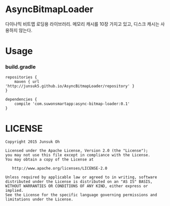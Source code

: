 # AsyncBitmapLoader
다이나믹 비트맵 로딩용 라이브러리.
메모리 캐시를 10장 가지고 있고, 디스크 캐시는 사용하지 않는다.


Usage
===============

### build.gradle

```
repositories {
    maven { url 'http://junsuk5.github.io/AsyncBitmapLoader/repository' }
}

dependencies {
    compile 'com.suwonsmartapp:async-bitmap-loader:0.1'
}
```

LICENSE
===============

```
Copyright 2015 Junsuk Oh

Licensed under the Apache License, Version 2.0 (the "License");
you may not use this file except in compliance with the License.
You may obtain a copy of the License at

   http://www.apache.org/licenses/LICENSE-2.0

Unless required by applicable law or agreed to in writing, software
distributed under the License is distributed on an "AS IS" BASIS,
WITHOUT WARRANTIES OR CONDITIONS OF ANY KIND, either express or implied.
See the License for the specific language governing permissions and
limitations under the License.
```
